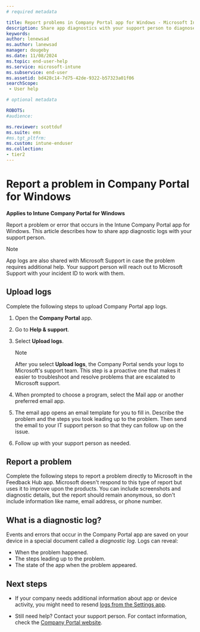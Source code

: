 ```yaml
---
# required metadata

title: Report problems in Company Portal app for Windows - Microsoft Intune
description: Share app diagnostics with your support person to diagnose a problem with the Company Portal app for Windows. 
keywords:
author: lenewsad
ms.author: lanewsad
manager: dougeby
ms.date: 11/08/2024
ms.topic: end-user-help
ms.service: microsoft-intune
ms.subservice: end-user
ms.assetid: bd428c14-7d75-42de-9322-b57323a01f06
searchScope:
 - User help

# optional metadata

ROBOTS:  
#audience:

ms.reviewer: scottduf
ms.suite: ems
#ms.tgt_pltfrm:
ms.custom: intune-enduser
ms.collection:
- tier2
---
```


# Report a problem in Company Portal for Windows       

**Applies to Intune Company Portal for Windows**  

Report a problem or error that occurs in the Intune Company Portal app for Windows. This article describes how to share app diagnostic logs with your support person. 

> [!NOTE]
> App logs are also shared with Microsoft Support in case the problem requires additional help. Your support person will reach out to Microsoft Support with your incident ID to work with them.    

## Upload logs   
Complete the following steps to upload Company Portal app logs.   

1. Open the **Company Portal** app.
1. Go to **Help & support**.
1. Select **Upload logs**.  
   
   > [!Note]	  
   > After you select **Upload logs**, the Company Portal sends your logs to Microsoft's support team. This step is a proactive one that makes it easier to troubleshoot and resolve problems that are escalated to Microsoft support. 

1. When prompted to choose a program, select the Mail app or another preferred email app.   
   
1. The email app opens an email template for you to fill in. Describe the problem and the steps you took leading up to the problem. Then send the email to your IT support person so that they can follow up on the issue.     

1. Follow up with your support person as needed.

## Report a problem  

Complete the following steps to report a problem directly to Microsoft in the Feedback Hub app. Microsoft doesn't respond to this type of report but uses it to improve upon the products. You can include screenshots and diagnostic details, but the report should remain anonymous, so don't include information like name, email address, or phone number. 

## What is a diagnostic log?

Events and errors that occur in the Company Portal app are saved on your device in a special document called a _diagnostic log_. Logs can reveal:  
* When the problem happened.  
* The steps leading up to the problem.  
* The state of the app when the problem appeared.   

## Next steps  

* If your company needs additional information about app or device activity, you might need to resend [logs from the Settings app](send-logs-to-your-it-admin-settings-windows.md). 

* Still need help? Contact your support person. For contact information, check the [Company Portal website](https://go.microsoft.com/fwlink/?linkid=2010980).   

